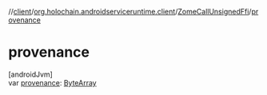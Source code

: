 //[client](../../../index.md)/[org.holochain.androidserviceruntime.client](../index.md)/[ZomeCallUnsignedFfi](index.md)/[provenance](provenance.md)

# provenance

[androidJvm]\
var [provenance](provenance.md): [ByteArray](https://kotlinlang.org/api/core/kotlin-stdlib/kotlin/-byte-array/index.html)